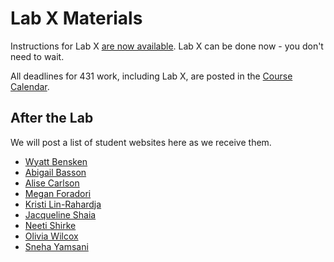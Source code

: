 # Lab X Materials

Instructions for Lab X [are now available](https://github.com/THOMASELOVE/431-2021/blob/main/labs/labX/labX.md). Lab X can be done now - you don't need to wait.

All deadlines for 431 work, including Lab X, are posted in the [Course Calendar](https://thomaselove.github.io/431/calendar.html).

## After the Lab

We will post a list of student websites here as we receive them.

- [Wyatt Bensken](https://wyattbensken.com/)
- [Abigail Basson](https://www.abigailbasson.me/)
- [Alise Carlson](https://carlsoak.wixsite.com/alisecarlsonmd)
- [Megan Foradori](https://sites.google.com/case.edu/foradorima/home)
- [Kristi Lin-Rahardja](https://kristilinr.netlify.app/)
- [Jacqueline Shaia](https://www.jacquelensphd.com/)
- [Neeti Shirke](https://neetishirke.wordpress.com/)
- [Olivia Wilcox](https://www.olivia-wilcox.com/)
- [Sneha Yamsani](https://sneha-yamsani.owlstown.net/)
